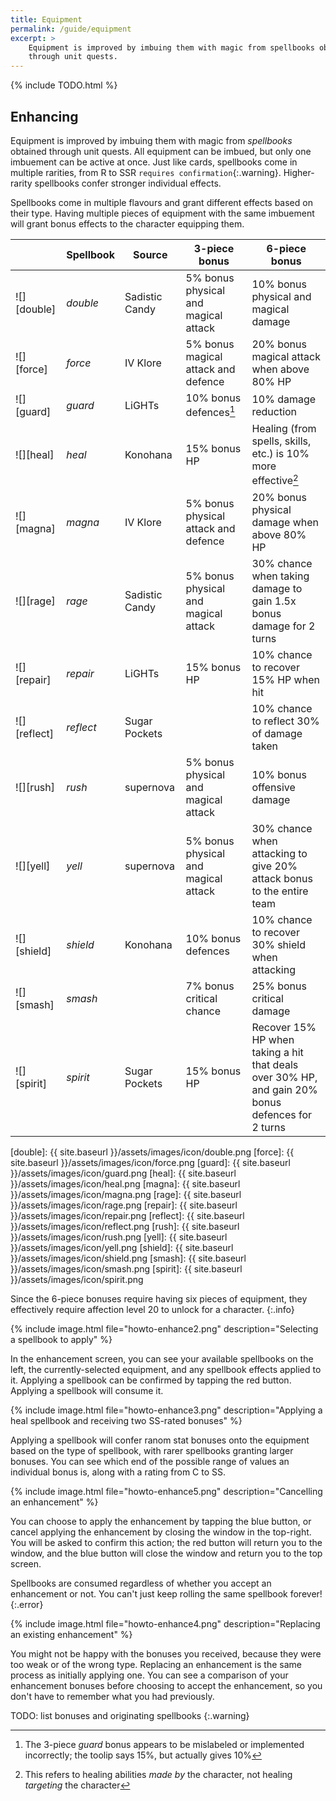 ```yaml
---
title: Equipment
permalink: /guide/equipment
excerpt: >
    Equipment is improved by imbuing them with magic from spellbooks obtained
    through unit quests.
---
```


{% include TODO.html %}
<!-- Include section on basics of equipment. -->

## Enhancing

Equipment is improved by imbuing them with magic from *spellbooks* obtained
through unit quests. All equipment can be imbued, but only one imbuement can be
active at once. Just like cards, spellbooks come in multiple rarities, from R to
SSR `requires confirmation`{:.warning}. Higher-rarity spellbooks confer stronger
individual effects.

Spellbooks come in multiple flavours and grant different effects based on their
type.  Having multiple pieces of equipment with the same imbuement will grant
bonus effects to the character equipping them.

|              | Spellbook | Source         | 3-piece bonus                        | 6-piece bonus                                                                                    |
|--------------|-----------|----------------|--------------------------------------|--------------------------------------------------------------------------------------------------|
| ![][double]  | *double*  | Sadistic Candy | 5% bonus physical and magical attack | 10% bonus physical and magical damage                                                            |
| ![][force]   | *force*   | IV Klore       | 5% bonus magical attack and defence  | 20% bonus magical attack when above 80% HP                                                       |
| ![][guard]   | *guard*   | LiGHTs         | 10% bonus defences[^1]               | 10% damage reduction                                                                             |
| ![][heal]    | *heal*    | Konohana       | 15% bonus HP                         | Healing (from spells, skills, etc.) is 10% more effective[^2]                                    |
| ![][magna]   | *magna*   | IV Klore       | 5% bonus physical attack and defence | 20% bonus physical damage when above 80% HP                                                      |
| ![][rage]    | *rage*    | Sadistic Candy | 5% bonus physical and magical attack | 30% chance when taking damage to gain 1.5x bonus damage for 2 turns                              |
| ![][repair]  | *repair*  | LiGHTs         | 15% bonus HP                         | 10% chance to recover 15% HP when hit                                                            |
| ![][reflect] | *reflect* | Sugar Pockets  |                                      | 10% chance to reflect 30% of damage taken                                                        |
| ![][rush]    | *rush*    | supernova      | 5% bonus physical and magical attack | 10% bonus offensive damage                                                                       |
| ![][yell]    | *yell*    | supernova      | 5% bonus physical and magical attack | 30% chance when attacking to give 20% attack bonus to the entire team                            |
| ![][shield]  | *shield*  | Konohana       | 10% bonus defences                   | 10% chance to recover 30% shield when attacking                                                  |
| ![][smash]   | *smash*   |                | 7% bonus critical chance             | 25% bonus critical damage                                                                        |
| ![][spirit]  | *spirit*  | Sugar Pockets  | 15% bonus HP                         | Recover 15% HP when taking a hit that deals over 30% HP, and gain 20% bonus defences for 2 turns |

[double]: {{ site.baseurl }}/assets/images/icon/double.png
[force]: {{ site.baseurl }}/assets/images/icon/force.png
[guard]: {{ site.baseurl }}/assets/images/icon/guard.png
[heal]: {{ site.baseurl }}/assets/images/icon/heal.png
[magna]: {{ site.baseurl }}/assets/images/icon/magna.png
[rage]: {{ site.baseurl }}/assets/images/icon/rage.png
[repair]: {{ site.baseurl }}/assets/images/icon/repair.png
[reflect]: {{ site.baseurl }}/assets/images/icon/reflect.png
[rush]: {{ site.baseurl }}/assets/images/icon/rush.png
[yell]: {{ site.baseurl }}/assets/images/icon/yell.png
[shield]: {{ site.baseurl }}/assets/images/icon/shield.png
[smash]: {{ site.baseurl }}/assets/images/icon/smash.png
[spirit]: {{ site.baseurl }}/assets/images/icon/spirit.png

Since the 6-piece bonuses require having six pieces of equipment, they
effectively require affection level 20 to unlock for a character.
{:.info}

[^1]: The 3-piece *guard* bonus appears to be mislabeled or implemented incorrectly; the toolip says 15%, but actually gives 10%
[^2]: This refers to healing abilities *made by* the character, not healing *targeting* the character

{% include image.html file="howto-enhance2.png" description="Selecting a spellbook to apply" %}

In the enhancement screen, you can see your available spellbooks on the left,
the currently-selected equipment, and any spellbook effects applied to it.
Applying a spellbook can be confirmed by tapping the red button. Applying a
spellbook will consume it.

{% include image.html file="howto-enhance3.png" description="Applying a heal spellbook and receiving two SS-rated bonuses" %}

Applying a spellbook will confer ranom stat bonuses onto the equipment based on
the type of spellbook, with rarer spellbooks granting larger bonuses. You can
see which end of the possible range of values an individual bonus is, along with
a rating from C to SS.

{% include image.html file="howto-enhance5.png" description="Cancelling an enhancement" %}

You can choose to apply the enhancement by tapping the blue button, or cancel
applying the enhancement by closing the window in the top-right. You will be
asked to confirm this action; the red button will return you to the window, and
the blue button will close the window and return you to the top screen.

Spellbooks are consumed regardless of whether you accept an enhancement or not. You can't just keep rolling the same spellbook forever!
{:.error}

{% include image.html file="howto-enhance4.png" description="Replacing an existing enhancement" %}

You might not be happy with the bonuses you received, because they were too weak
or of the wrong type. Replacing an enhancement is the same process as initially
applying one. You can see a comparison of your enhancement bonuses before
choosing to accept the enhancement, so you don't have to remember what you had
previously.

TODO: list bonuses and originating spellbooks
{:.warning}
